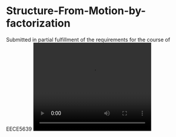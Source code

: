 # Structure-From-Motion-by-factorization
Submitted in partial fulfillment of the requirements for the course of EECE5639
<video width="320" height="240" controls>
  <source src="https://github.com/yashmewada9618/Structure-From-Motion-by-factorization/blob/main/output_vid.webm?raw=true" type="video/webm">
  Your browser does not support the video tag.
</video>

